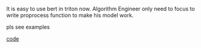 It is easy to use bert in triton now.
Algorithm Engineer only need to focus to write proprocess function to make his model work.

pls see examples

[code](https://codechina.csdn.net/yyw794/triton_bert)



